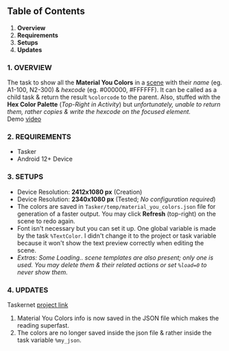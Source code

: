 ## Table of Contents
1. **Overview**
2. **Requirements**
3. **Setups**
4. **Updates**

### 1. OVERVIEW
The task to show all the **Material You Colors** in a [scene](https://i.imgur.com/zwTAs1X.jpg) with their *name* (eg. A1-100, N2-300) & *hexcode* (eg. #000000, \#FFFFFF). It can be called as a child task & return the result `%colorcode` to the parent. Also, stuffed with the **Hex Color Palette** (*Top-Right in Activity*) but *unfortunately, unable to return them, rather copies & write the hexcode on the focused element.*   
Demo [video](https://i.imgur.com/qViwmGH.mp4)

### 2. REQUIREMENTS
- Tasker
- Android 12+ Device

### 3. SETUPS
- Device Resolution: **2412x1080 px** (Creation)
- Device Resolution:  **2340x1080 px** (Tested; *No configuration required*)
- The colors are saved in `Tasker/temp/material_you_colors.json` file for generation of a faster output. You may click **Refresh** (top-right) on the scene to redo again.
- Font isn't necessary but you can set it up. One global variable is made by the task `%TextColor`. I didn't change it to the project or task variable because it won't show the text preview correctly when editing the scene.
- *Extras: Some Loading.. scene templates are also present; only one is used. You may delete them & their related actions or set `%load=0` to never show them.*

### 4. UPDATES
Taskernet [project link](https://taskernet.com/shares/?user=AS35m8k0QSchKA1x02SixFIhiL41a828J1qapOYfcEuyL2zSn%2FfJTN5WVSi01o18x6EAFb4%3D&id=Project%3AMaterial+You)

1. Material You Colors info is now saved in the JSON file which makes the reading superfast.
2. The colors are no longer saved inside the json file & rather inside the task variable `%my_json`.